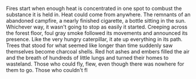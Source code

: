 Fires start when enough heat is concentrated in one spot to combust the substance it is held in. Heat could come from anywhere. The remnants of an abandoned campfire, a nearly finished cigarette, a bottle sitting in the sun. Whichever way, it wasn't going to stop as easily it started. 
Creeping across the forest floor, foul gray smoke followed its movements and announced its presence. Like the very hungry caterpillar, it ate up everything in its path. Trees that stood for what seemed like longer than time suddenly saw themselves become charcoal shells. 
Red hot ashes and embers filled the air and the breath of hundreds of little lungs and turned their homes to wasteland. Those who could fly, flew, even though there was nowhere for them to go. Those who couldn't fl